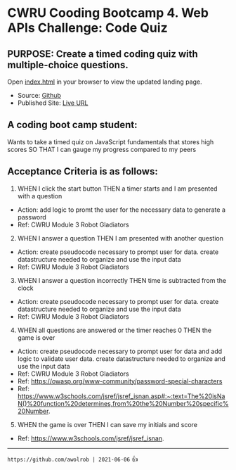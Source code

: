 # CWRU Cooding Bootcamp 4. Web APIs Challenge: Code Quiz

## PURPOSE:  Create a timed coding quiz with multiple-choice questions.

Open [index.html](./index.html) in your browser to view the updated landing page.
   - Source: [Github](https://github.com/awolrob/code-quiz)
   - Published Site: [Live URL](https://awolrob.github.io/code-quiz/)

## A coding boot camp student:
Wants to take a timed quiz on JavaScript fundamentals that stores high scores SO THAT I can gauge my progress compared to my peers 

## Acceptance Criteria is as follows:

1. WHEN I click the start button THEN a timer starts and I am presented with a question
- Action: add logic to promt the user for the necessary data to generate a password
- Ref: CWRU Module 3 Robot Gladiators 

2. WHEN I answer a question
THEN I am presented with another question
- Action: create pseudocode necessary to prompt user for data.  create datastructure needed to organize and use the input data
- Ref: CWRU Module 3 Robot Gladiators

3. WHEN I answer a question incorrectly
THEN time is subtracted from the clock
- Action: create pseudocode necessary to prompt user for data.  create datastructure needed to organize and use the input data
- Ref: CWRU Module 3 Robot Gladiators

4. WHEN all questions are answered or the timer reaches 0
THEN the game is over
- Action: create pseudocode necessary to prompt user for data and add logic to validate user data.  create datastructure needed to organize and use the input data
- Ref: CWRU Module 3 Robot Gladiators
- Ref: https://owasp.org/www-community/password-special-characters
- Ref: https://www.w3schools.com/jsref/jsref_isnan.asp#:~:text=The%20isNaN()%20function%20determines,from%20the%20Number%20specific%20Number.

5. WHEN the game is over
THEN I can save my initials and score
- Ref: https://www.w3schools.com/jsref/jsref_isnan.


- - -
` https://github.com/awolrob | 2021-06-06 `  :+1: